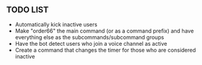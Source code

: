 ## TODO LIST
- Automatically kick inactive users
- Make "order66" the main command (or as a command prefix) and have everything else as the subcommands/subcommand groups
- Have the bot detect users who join a voice channel as active
- Create a command that changes the timer for those who are considered inactive